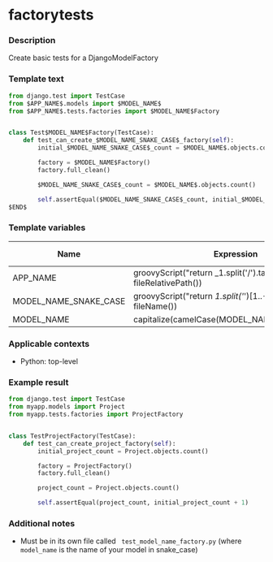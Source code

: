 # factorytests

### Description
Create basic tests for a DjangoModelFactory

### Template text
```python
from django.test import TestCase
from $APP_NAME$.models import $MODEL_NAME$
from $APP_NAME$.tests.factories import $MODEL_NAME$Factory


class Test$MODEL_NAME$Factory(TestCase):
    def test_can_create_$MODEL_NAME_SNAKE_CASE$_factory(self):
        initial_$MODEL_NAME_SNAKE_CASE$_count = $MODEL_NAME$.objects.count()

        factory = $MODEL_NAME$Factory()
        factory.full_clean()

        $MODEL_NAME_SNAKE_CASE$_count = $MODEL_NAME$.objects.count()

        self.assertEqual($MODEL_NAME_SNAKE_CASE$_count, initial_$MODEL_NAME_SNAKE_CASE$_count + 1)
$END$
```

### Template variables
| Name          | Expression | Default value | Skip if defined |
|---------------|------------|---------------|-----------------|
| APP_NAME | groovyScript("return _1.split('/').take(1);", fileRelativePath()) |  | - [x] |
| MODEL_NAME_SNAKE_CASE | groovyScript("return _1.split('_')[1..-2].join('_');", fileName()) |  | - [x] |
| MODEL_NAME | capitalize(camelCase(MODEL_NAME_SNAKE_CASE))  |  | - [x] |

### Applicable contexts
- Python: top-level

### Example result
```python
from django.test import TestCase
from myapp.models import Project
from myapp.tests.factories import ProjectFactory


class TestProjectFactory(TestCase):
    def test_can_create_project_factory(self):
        initial_project_count = Project.objects.count()

        factory = ProjectFactory()
        factory.full_clean()

        project_count = Project.objects.count()

        self.assertEqual(project_count, initial_project_count + 1)
```

### Additional notes
- Must be in its own file called ` test_model_name_factory.py` (where `model_name` is the name of your model in snake_case)
